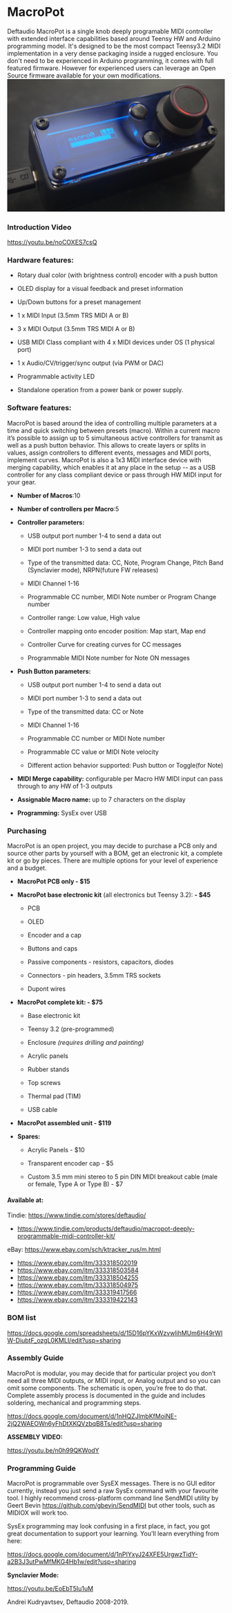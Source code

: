 # MacroPot

Deftaudio MacroPot is a single knob deeply programable MIDI controller with extended interface capabilities based around Teensy HW and Arduino programming model. It's designed to be the most compact Teensy3.2 MIDI implementation in a very dense packaging inside a rugged enclosure. You don't need to be experienced in Arduino programming, it comes with full featured firmware. However for experienced users can leverage an Open Source firmware available for your own modifications.
![MacroPot assembled photo](https://github.com/Deftaudio/MacroPot/raw/master/Photos/angledview1.JPG)
  

### Introduction Video

https://youtu.be/noCOXES7csQ

  

### Hardware features:

  

- Rotary dual color (with brightness control) encoder with a push button

- OLED display for a visual feedback and preset information

- Up/Down buttons for a preset management

- 1 x MIDI Input (3.5mm TRS MIDI A or B)

- 3 x MIDI Output (3.5mm TRS MIDI A or B)

- USB MIDI Class compliant with 4 x MIDI devices under OS (1 physical port)

- 1 x Audio/CV/trigger/sync output (via PWM or DAC)

- Programmable activity LED

- Standalone operation from a power bank or power supply.

  

### Software features:

MacroPot is based around the idea of controlling multiple parameters at a time and quick switching between presets (macro). Within a current macro it’s possible to assign up to 5 simultaneous active controllers for transmit as well as a push button behavior. This allows to create layers or splits in values, assign controllers to different events, messages and MIDI ports, implement curves. MacroPot is also a 1x3 MIDI interface device with merging capability, which enables it at any place in the setup -- as a USB controller for any class compliant device or pass through HW MIDI input for your gear.

- **Number of Macros**:10
 

- **Number of controllers per Macro**:5

 
- **Controller parameters:**

	- USB output port number 1-4 to send a data out

	- MIDI port number 1-3 to send a data out

	- Type of the transmitted data: CC, Note, Program Change, Pitch Band (Synclavier mode), NRPN(future FW releases)

	- MIDI Channel 1-16

	- Programmable CC number, MIDI Note number or Program Change number

	- Controller range: Low value, High value

	- Controller mapping onto encoder position: Map start, Map end

	- Controller Curve for creating curves for CC messages

	- Programmable MIDI Note number for Note ON messages

  

- **Push Button parameters:**

	- USB output port number 1-4 to send a data out

	- MIDI port number 1-3 to send a data out

	- Type of the transmitted data: CC or Note

	- MIDI Channel 1-16

	- Programmable CC number or MIDI Note number

	- Programmable CC value or MIDI Note velocity

	- Different action behavior supported: Push button or Toggle(for Note)

 
- **MIDI Merge capability:** configurable per Macro HW MIDI input can pass through to any HW of 1-3 outputs

- **Assignable Macro name:** up to 7 characters on the display


- **Programming:** SysEx over USB

  

  

### Purchasing

MacroPot is an open project, you may decide to purchase a PCB only and source other parts by yourself with a BOM, get an electronic kit, a complete kit or go by pieces. There are multiple options for your level of experience and a budget.

  

- **MacroPot PCB only - $15**

- **MacroPot base electronic kit** (all electronics but Teensy 3.2): **- $45**

	- PCB

	- OLED

	- Encoder and a cap

	- Buttons and caps

	- Passive components - resistors, capacitors, diodes

	- Connectors - pin headers, 3.5mm TRS sockets

	- Dupont wires

- **MacroPot complete kit: - $75**

	- Base electronic kit

	- Teensy 3.2 (pre-programmed)

	- Enclosure *_(requires drilling and painting)_*

	- Acrylic panels

	- Rubber stands

	- Top screws

	- Thermal pad (TIM)
	
	- USB cable

  

- **MacroPot assembled unit - $119**

  

- **Spares:**

	- Acrylic Panels - $10

	- Transparent encoder cap - $5

	- Custom 3.5 mm mini stereo to 5 pin DIN MIDI breakout cable (male or female, Type A or Type B) - $7

  

#### **Available at:**

Tindie: https://www.tindie.com/stores/deftaudio/

- https://www.tindie.com/products/deftaudio/macropot-deeply-programmable-midi-controller-kit/

eBay: https://www.ebay.com/sch/ktracker_rus/m.html

- https://www.ebay.com/itm/333318502019
- https://www.ebay.com/itm/333318503584
- https://www.ebay.com/itm/333318504255
- https://www.ebay.com/itm/333318504975
- https://www.ebay.com/itm/333319417566
- https://www.ebay.com/itm/333319422143

  

### BOM list

https://docs.google.com/spreadsheets/d/15D16pYKxWzvwlihMUm6H49rWIW-DiubtF_ozgL0KMLI/edit?usp=sharing

  

### Assembly Guide

MacroPot is modular, you may decide that for particular project you don’t need all three MIDI outputs, or MIDI input, or Analog output and so you can omit some components. The schematic is open, you’re free to do that. Complete assembly process is documented in the guide and includes soldering, mechanical and programming steps.

  

https://docs.google.com/document/d/1nHQZJlmbKfMoiNE-2jQ2WAEOWn6yFhDtXKQVzbqB8Ts/edit?usp=sharing

  

**ASSEMBLY VIDEO:**

https://youtu.be/n0h99QKWodY

  

### Programming Guide

MacroPot is programmable over SysEX messages. There is no GUI editor currently, instead you just send a raw SysEx command with your favourite tool. I highly recommend cross-platform command line SendMIDI utility by Geert Bevin https://github.com/gbevin/SendMIDI but other tools, such as MIDIOX will work too.

SysEx programming may look confusing in a first place, in fact, you got great documentation to support your learning. You'll learn everything from here:

  

https://docs.google.com/document/d/1nPIYxyJ24XFE5UrgwzTidY-a2B3J3utPwMfMKG4Hb1w/edit?usp=sharing

  

**Synclavier Mode:**

https://youtu.be/EoEbT5Iu1uM

  

Andrei Kudryavtsev, Deftaudio 2008-2019.